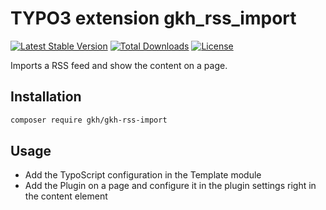 # TYPO3 extension gkh_rss_import

[![Latest Stable Version](https://poser.pugx.org/gkh/gkh-rss-import/v/stable)](https://packagist.org/packages/gkh/gkh-rss-import)
[![Total Downloads](https://poser.pugx.org/gkh/gkh-rss-import/downloads)](https://packagist.org/packages/gkh/gkh-rss-import)
[![License](https://poser.pugx.org/gkh/gkh-rss-import/license)](https://packagist.org/packages/gkh/gkh-rss-import)

Imports a RSS feed and show the content on a page.

## Installation

```bash
composer require gkh/gkh-rss-import
```

## Usage

- Add the TypoScript configuration in the Template module
- Add the Plugin on a page and configure it in the plugin settings right in the content element
